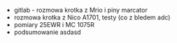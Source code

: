 - gitlab - rozmowa krotka z Mrio i piny marcator
- rozmowa krotka z Nico A1701, testy (co z bledem adc)
- pomiary 25EWR i MC 1075R
- podsumowanie
asdasd